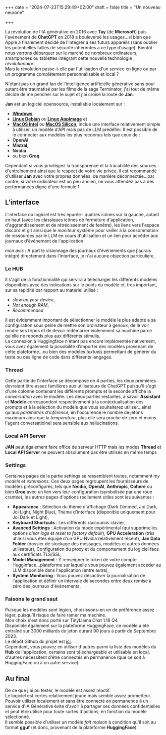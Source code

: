 +++
date = "2024-07-23T15:29:49+02:00"
draft = false
title = "Un nouveau neurone"

+++

La révolution de l'IA générative en 2016 avec **Tay** (de **Microsoft**) puis l'avènement de **ChatGPT** en 2018 a bouleversé les usages...si bien que Apple a finalement décidé de l'intégrer a ses futurs appareils (sans oublier les potentielles failles de sécurité inhérentes a ce type d'usage). Bientôt nous verrons débarquer sur le marché de nombreux ordinateurs, smartphones ou tablettes intégrant cette nouvelle technologie *révolutionaire*.  
Mais la révolution passe-t-elle par l'utilisation d'un service en ligne ou par un programme complètement personnalisable et local ?

N'étant pas un grand fan de l'intelligence artificielle générative sans pour autant être traumatisé par les films de la saga Terminator, j'ai tout de même décidé de me pencher sur le sujet et j'ai croisé la route de **Jan**.

**Jan** est un logiciel opensource, installable localement sur :  
- [**Windows**](https://github.com/janhq/jan/releases/download/v0.5.2/jan-win-x64-0.5.2.exe),  
- [**Linux Debian**](https://github.com/janhq/jan/releases/download/v0.5.2/jan-linux-amd64-0.5.2.deb) ou [**Linux AppImage**](https://github.com/janhq/jan/releases/download/v0.5.2/jan-linux-x86_64-0.5.2.AppImage) et  
- [**MacOS Intel**](https://github.com/janhq/jan/releases/download/v0.5.2/jan-mac-x64-0.5.2.dmg) ou [**MacOS Silicon**](https://github.com/janhq/jan/releases/download/v0.5.2/jan-mac-arm64-0.5.2.dmg), inclue une interface relativement simple à utiliser, un modèle d'API mais pas de LLM prédéfini. Il est possible de le connecter aux modèles les plus reconnus tels que ceux de :  
- **OpenAI**,  
- **Mistral**,  
- **Nvidia**  
- ou bien **Groq**.  

Cependant si vous privilégiez la transparence et la tracabilité des sources d'entraînement ainsi que le respect de votre vie privée, il est recommandé d'utiliser **Jan** avec votre propres données, de manière déconnectée...par contre, si votre ordinateur est un peu ancien, ne vous attendez pas à des performances digne d'une formule 1.

## L'interface
L'interface du logiciel est très épurée : quatres icônes sur la gauche, autant en haut (avec les classiques icônes de fermeture d'application, d'aggrandissement et de rétrécissement de fenêtre), les liens vers l'espace discord et git ainsi que le *moniteur système* pour veiller à la consommation de ressources par le LLM en cours d'utilisation et un lien pour accéder aux journaux d'événement de l'application.

*mon avis* : A part le visionnage des journaux d'événements que j'aurais intégré directement dans l'interface, je n'ai aucune objection particulière.

### Le HUB
Il s'agit de la fonctionnalité qui servira à télécharger les différents modèles disponibles avec des indications sur le poids du modèle et, très important, sur sa rapidité par rapport au matériel utilisé :  
- *slow on your device*,  
- *Not enough RAM*,  
- *Recommended*  

Il est évidemment important de sélectionner le modèle le plus adapté a sa configuration sous peine de mettre son ordinateur à genoux, de le voir rendre ses tripes et de devoir redémarrer violemment sa machine parce qu'elle ne reponds plus aux différents stimulis.  
La connexion à Huggingface n'étant pas encore implémentée nativement, vous avez également la possibilité d'importer des modèles provenant de cette plateforme...ou bien des modèles *textuels* permettant de générer du texte ou des ligne de code dans différents langages.

### Thread
Cette partie de l'interface se décompose en 4 parties, les deux premières devraient être assez familières aux utilisateurs de ChatGPT puisqu'il s'agit d'une colonne contenant les différents prompts et la seconde affiche la *conversation* avec le modèle. Les deux parties restantes, à savoir **Assistant** et **Modèle** correspondent respectivement à la contextualisation des prompts et à la sélection du modèle que vous souhaiterez utiliser...ainsi qu'aux *paramètres d'inférence*, en l'occurence le nombre de jetons maximum ainsi que la *temperature*, plus elle sera proche de zéro et moins l'agent conversatiolnel sera sensible aux hallucinations.

### Local API Server
**JAN** peut également faire office de serveur HTTP mais les modes **Thread** et **Local API Server** ne peuvent absolument pas être utilisés en même temps

### Settings
Certaines pages de la partie settings se ressemblent toutes, notamment *my models* et *extensions*. Ces deux pages regroupent les fournisseurs de modèles préconfigurés, tels que **Nvidia**, **OpenAI**, **Anthropic**, **Cohere** ou bien **Groq** avec un lien vers leur configuration (symbolisée par une roue crantée), les autres pages d'options réellement utiles sont les suivantes :
- **Appearance** : Sélection du thème d'affichage (Dark Dimmed, Joi Dark, Joi Light, Night Blue), Thème d'interface (disponible uniquement pour Joi Dark et Light),
- **Keyboard Shortcuts** : Les différents raccourcis clavier,
- **Avanced Settings** : Activation du mode expérimental (qui supprime les options *clear logs* et *reset to factory default*), **GPU Acceleration** (très utile si vous êtes équipé d'un GPU Nvidia relativement récent), **Jan Data Folder** (dossier de stockage des messages, modèles et autres données utilisateur), Configuration du proxy et du comportement du logiciel face aux certificats TLS/SSL,
- **Model Management** : Y renseigner le token de votre compte Hugginface...plateforme sur laquelle vous pouvez également accéder au LLM disponible dans l'application (entre autre),
- **System Monitoring** : Vous pouvez désactiver la journalisation de l'application et définir un intervale de secondes entre deux remise à zéro des journaux d'événements.

### Faisons le grand saut
Puisque les modèles sont légion, choisissons-en un de préférence assez léger, puisqu'il risque de faire ramer ma machine.  
Mon choix s'est donc porté sur TinyLlama Chat 1.1B Q4.  
Disponible également sur la plateforme HuggingFace, ce modèle a été entraîné sur 3000 milliards de jeton durant 90 jours à partir de Septembre 2023.  
Le dépôt Github du projet est [ici](https://github.com/jzhang38/TinyLlama).  
Cependant, vous pouvez en utiliser d'autres parmi la liste des modèles du **Hub** de l'application, certains sont téléchargeable et utilisable en local, d'autres nécessitent d'être connectés en permanence (que ce soit à HuggingFace ou à un autre service).


## Au final
De ce que j'ai pu tester, le modèle est assez réactif.  
Le logiciel est certes relativement jeune mais semble assez prometteur.  
Pouvoir utiliser localement et sans être connecté en permanence à un service d'IA Générative évite d'avoir à partager ses données confidentielles et peut être utilisé pour toute sortes d'actions, en fonction du modèle sélectionné.  
Il semble possible d'utiliser un modèle *fait maison* à condition qu'il soit au format **gguf** (et donc, provenant de la plateforme **HuggingFace**).  